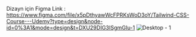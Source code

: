 Dizayn için Figma Link : https://www.figma.com/file/x5pDthyawWcFPRKsWoD3oY/Tailwind-CSS-Course---Udemy?type=design&node-id=0%3A1&mode=design&t=DXU29DIG3ISgmGIu-1
![Desktop - 1](https://github.com/webeestech/tailwind-udemy/assets/117581315/e71f9d49-dbd3-4d07-843d-5cf2969bd94b)
